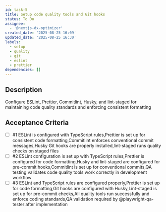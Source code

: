 ```yaml
---
id: task-5
title: Setup code quality tools and Git hooks
status: To Do
assignee:
  - '@nextjs-dx-optimizer'
created_date: '2025-08-25 16:09'
updated_date: '2025-08-25 16:30'
labels:
  - setup
  - quality
  - git
  - eslint
  - prettier
dependencies: []
---
```


## Description

Configure ESLint, Prettier, Commitlint, Husky, and lint-staged for maintaining
code quality standards and enforcing consistent formatting

## Acceptance Criteria

<!-- AC:BEGIN -->

- [ ] #1 ESLint is configured with TypeScript rules,Prettier is set up for
      consistent code formatting,Commitlint enforces conventional commit
      messages,Husky Git hooks are properly installed,lint-staged runs quality
      checks on staged files
- [ ] #2 ESLint configuration is set up with TypeScript rules,Prettier is
      configured for code formatting,Husky and lint-staged are configured for
      pre-commit hooks,Commitlint is set up for conventional commits,QA testing
      validates code quality tools work correctly in development workflow
- [ ] #3 ESLint and TypeScript rules are configured properly,Prettier is set up
    for code formatting,Git hooks are configured with Husky,Lint-staged is set
    up for pre-commit checks,All quality tools run successfully and enforce
    coding standards,QA validation required by @playwright-qa-tester after
    implementation
<!-- AC:END -->
